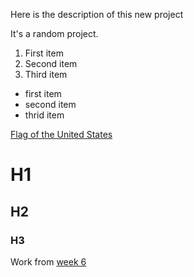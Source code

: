 Here is the description of this new project

It's a random project.

1. First item
2. Second item
3. Third item

- first item
- second item 
- thrid item

[Flag of the United States](https://en.wikipedia.org/wiki/Flag_of_the_United_States)

# H1

## H2

### H3

Work from [week 6](HW#6.nb.html)